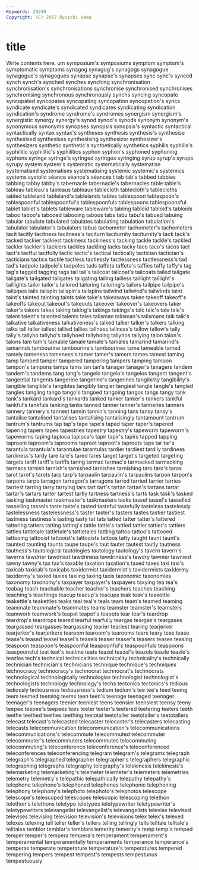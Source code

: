 ```yaml
---
Keywords: 29249 
Copyright: (C) 2017 Ryuichi Ueda
---
```


# title

Write contents here.
um symposium's symposiums symptom
symptom's symptomatic symptoms synagog synagog's synagogs synagogue synagogue's synagogues synapse
synapse's synapses sync sync's synced synch synch's synched synches synching
synchronisation synchronisation's synchronisations synchronise synchronised synchronises synchronising synchronous synchronously synchs
syncing syncopate syncopated syncopates syncopating syncopation syncopation's syncs syndicate syndicate's
syndicated syndicates syndicating syndication syndication's syndrome syndrome's syndromes synergism synergism's
synergistic synergy synergy's synod synod's synods synonym synonym's synonymous synonyms
synopses synopsis synopsis's syntactic syntactical syntactically syntax syntax's syntheses synthesis
synthesis's synthesise synthesised synthesises synthesising synthesizer synthesizer's synthesizers synthetic synthetic's
synthetically synthetics syphilis syphilis's syphilitic syphilitic's syphilitics syphon syphon's syphoned
syphoning syphons syringe syringe's syringed syringes syringing syrup syrup's syrups
syrupy system system's systematic systematically systematise systematised systematises systematising systemic
systemic's systemics systems systolic séance séance's séances t tab tab's
tabbed tabbies tabbing tabby tabby's tabernacle tabernacle's tabernacles table table's
tableau tableau's tableaus tableaux tablecloth tablecloth's tablecloths tabled tableland tableland's
tablelands tables tablespoon tablespoon's tablespoonful tablespoonful's tablespoonfuls tablespoons tablespoonsful tablet
tablet's tablets tableware tableware's tabling tabloid tabloid's tabloids taboo taboo's
tabooed tabooing taboos tabs tabu tabu's tabued tabuing tabular tabulate
tabulated tabulates tabulating tabulation tabulation's tabulator tabulator's tabulators tabus tachometer
tachometer's tachometers tacit tacitly tacitness tacitness's taciturn taciturnity taciturnity's tack
tack's tacked tackier tackiest tackiness tackiness's tacking tackle tackle's tackled
tackler tackler's tacklers tackles tackling tacks tacky taco taco's tacos
tact tact's tactful tactfully tactic tactic's tactical tactically tactician tactician's
tacticians tactics tactile tactless tactlessly tactlessness tactlessness's tad tad's tadpole
tadpole's tadpoles tads taffeta taffeta's taffies taffy taffy's tag tag's
tagged tagging tags tail tail's tailcoat tailcoat's tailcoats tailed tailgate
tailgate's tailgated tailgates tailgating tailing tailless taillight taillight's taillights tailor
tailor's tailored tailoring tailoring's tailors tailpipe tailpipe's tailpipes tails tailspin
tailspin's tailspins tailwind tailwind's tailwinds taint taint's tainted tainting taints
take take's takeaways taken takeoff takeoff's takeoffs takeout takeout's takeouts
takeover takeover's takeovers taker taker's takers takes taking taking's takings
takings's talc talc's tale tale's talent talent's talented talents tales
talisman talisman's talismans talk talk's talkative talkativeness talkativeness's talked talker
talker's talkers talking talks tall taller tallest tallied tallies tallness
tallness's tallow tallow's tally tally's tallyho tallyho's tallyhoed tallyhoing tallyhos
tallying talon talon's talons tam tam's tamable tamale tamale's tamales
tamarind tamarind's tamarinds tambourine tambourine's tambourines tame tameable tamed tamely
tameness tameness's tamer tamer's tamers tames tamest taming tamp tamped
tamper tampered tampering tampers tamping tampon tampon's tampons tamps tams
tan tan's tanager tanager's tanagers tandem tandem's tandems tang tang's
tangelo tangelo's tangelos tangent tangent's tangential tangents tangerine tangerine's tangerines
tangibility tangibility's tangible tangible's tangibles tangibly tangier tangiest tangle tangle's
tangled tangles tangling tango tango's tangoed tangoing tangos tangs tangy
tank tank's tankard tankard's tankards tanked tanker tanker's tankers tankful
tankful's tankfuls tanking tanks tanned tanner tanner's tanneries tanners tannery
tannery's tannest tannin tannin's tanning tans tansy tansy's tantalise tantalised
tantalises tantalising tantalisingly tantamount tantrum tantrum's tantrums tap tap's tape
tape's taped taper taper's tapered tapering tapers tapes tapestries tapestry
tapestry's tapeworm tapeworm's tapeworms taping tapioca tapioca's tapir tapir's tapirs
tapped tapping taproom taproom's taprooms taproot taproot's taproots taps tar
tar's tarantula tarantula's tarantulae tarantulas tardier tardiest tardily tardiness tardiness's
tardy tare tare's tared tares target target's targeted targeting targets
tariff tariff's tariffs taring tarmac tarmac's tarmacked tarmacking tarmacs tarnish
tarnish's tarnished tarnishes tarnishing taro taro's taros tarot tarot's tarots
tarp tarp's tarpaulin tarpaulin's tarpaulins tarpon tarpon's tarpons tarps tarragon
tarragon's tarragons tarred tarried tarrier tarries tarriest tarring tarry tarrying
tars tart tart's tartan tartan's tartans tartar tartar's tartars tarter
tartest tartly tartness tartness's tarts task task's tasked tasking taskmaster
taskmaster's taskmasters tasks tassel tassel's tasselled tasselling tassels taste taste's
tasted tasteful tastefully tasteless tastelessly tastelessness tastelessness's taster taster's tasters
tastes tastier tastiest tastiness tastiness's tasting tasty tat tats tatted
tatter tatter's tattered tattering tatters tatting tatting's tattle tattle's tattled
tattler tattler's tattlers tattles tattletale tattletale's tattletales tattling tattoo tattoo's
tattooed tattooing tattooist tattooist's tattooists tattoos tatty taught taunt taunt's
taunted taunting taunts taupe taupe's taut tauter tautest tautly tautness
tautness's tautological tautologies tautology tautology's tavern tavern's taverns tawdrier tawdriest
tawdriness tawdriness's tawdry tawnier tawniest tawny tawny's tax tax's taxable
taxation taxation's taxed taxes taxi taxi's taxicab taxicab's taxicabs taxidermist
taxidermist's taxidermists taxidermy taxidermy's taxied taxies taxiing taxing taxis taxonomic
taxonomies taxonomy taxonomy's taxpayer taxpayer's taxpayers taxying tea tea's teabag
teach teachable teacher teacher's teachers teaches teaching teaching's teachings teacup
teacup's teacups teak teak's teakettle teakettle's teakettles teaks teal teal's
teals team team's teamed teaming teammate teammate's teammates teams teamster
teamster's teamsters teamwork teamwork's teapot teapot's teapots tear tear's teardrop
teardrop's teardrops teared tearful tearfully teargas teargas's teargases teargassed teargasses
teargassing tearier teariest tearing tearjerker tearjerker's tearjerkers tearoom tearoom's tearooms
tears teary teas tease tease's teased teasel teasel's teasels teaser
teaser's teasers teases teasing teaspoon teaspoon's teaspoonful teaspoonful's teaspoonfuls teaspoons
teaspoonsful teat teat's teatime teats teazel teazel's teazels teazle teazle's
teazles tech's technical technicalities technicality technicality's technically technician technician's technicians
technique technique's techniques technocracy technocracy's technocrat technocrat's technocrats technological technologically
technologies technologist technologist's technologists technology technology's techs tectonics tectonics's tedious
tediously tediousness tediousness's tedium tedium's tee tee's teed teeing teem
teemed teeming teems teen teen's teenage teenaged teenager teenager's teenagers
teenier teeniest teens teensier teensiest teensy teeny teepee teepee's teepees
tees teeter teeter's teetered teetering teeters teeth teethe teethed teethes
teething teetotal teetotaller teetotaller's teetotallers telecast telecast's telecasted telecaster telecaster's
telecasters telecasting telecasts telecommunication telecommunication's telecommunications telecommunications's telecommute telecommuted telecommuter
telecommuter's telecommuters telecommutes telecommuting telecommuting's teleconference teleconference's teleconferenced teleconferences teleconferencing
telegram telegram's telegrams telegraph telegraph's telegraphed telegrapher telegrapher's telegraphers telegraphic
telegraphing telegraphs telegraphy telegraphy's telekinesis telekinesis's telemarketing telemarketing's telemeter telemeter's
telemeters telemetries telemetry telemetry's telepathic telepathically telepathy telepathy's telephone telephone's
telephoned telephones telephonic telephoning telephony telephony's telephoto telephoto's telephotos telescope
telescope's telescoped telescopes telescopic telescoping telethon telethon's telethons teletype teletypes
teletypewriter teletypewriter's teletypewriters televangelist televangelist's televangelists televise televised televises televising
television television's televisions telex telex's telexed telexes telexing tell teller
teller's tellers telling tellingly tells telltale telltale's telltales temblor temblor's
temblors temerity temerity's temp temp's temped temper temper's tempera tempera's
temperament temperament's temperamental temperamentally temperaments temperance temperance's temperas temperate temperature
temperature's temperatures tempered tempering tempers tempest tempest's tempests tempestuous tempestuously
